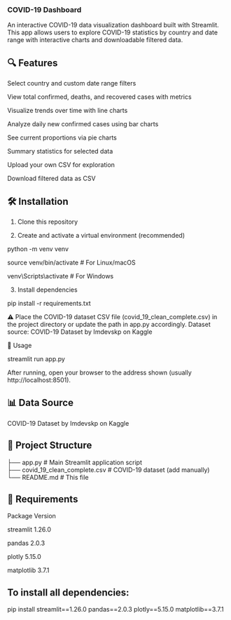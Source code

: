 ### COVID-19 Dashboard 

An interactive COVID-19 data visualization dashboard built with Streamlit. This app allows users to explore COVID-19 statistics by country and date range with interactive charts and downloadable filtered data.

## 🔍 Features

Select country and custom date range filters

View total confirmed, deaths, and recovered cases with metrics

Visualize trends over time with line charts

Analyze daily new confirmed cases using bar charts

See current proportions via pie charts

Summary statistics for selected data

Upload your own CSV for exploration

Download filtered data as CSV

## 🛠️ Installation

1. Clone this repository

2. Create and activate a virtual environment (recommended)

python -m venv venv

source venv/bin/activate      # For Linux/macOS

venv\Scripts\activate         # For Windows

3. Install dependencies

pip install -r requirements.txt

⚠️ Place the COVID-19 dataset CSV file (covid_19_clean_complete.csv) in the project directory or update the path in app.py accordingly.
Dataset source: COVID-19 Dataset by Imdevskp on Kaggle

🚀 Usage

streamlit run app.py

After running, open your browser to the address shown (usually http://localhost:8501).

## 📊 Data Source
COVID-19 Dataset by Imdevskp on Kaggle

## 📁 Project Structure

├── app.py                         # Main Streamlit application script  
├── covid_19_clean_complete.csv   # COVID-19 dataset (add manually)   
└── README.md                     # This file  
## 🧾 Requirements
Package	 Version

streamlit	1.26.0

pandas	2.0.3

plotly	5.15.0

matplotlib	3.7.1

## To install all dependencies:

pip install streamlit==1.26.0 pandas==2.0.3 plotly==5.15.0 matplotlib==3.7.1



